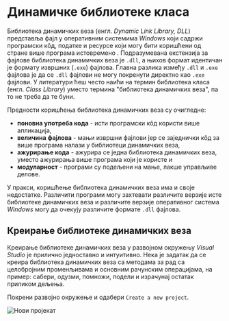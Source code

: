 # Динамичке библиотеке класа

Библиотека динамичких веза (енгл. *Dynamic Link Library, DLL*) представља фајл
у оперативним системима *Windows* који садржи програмски кôд, податке и ресурсе
који могу бити коришћени од стране више програма истовремено . Подразумевана
екстензија за фајлове библиотека динамичких веза је `.dll`, а њихов формат
идентичан је формату извршних (`.exe`) фајлова. Главна разлика између `.dll` и
`.exe` фајлова је да се `.dll` фајлови не могу покренути директно као `.exe`
фајлови. У литератури ћеш често наићи на термин библиотека класа (енгл.
*Class Library*) уместо термина "библиотека динамичких веза", па то не треба да
те буни.

Предности коришћења библиотека динамичких веза су очигледне:

* **поновна употреба кода** - исти програмски кôд користи више апликација,
* **величина фајлова** - мањи извршни фајлови јер се заједнички кôд за више
програма налази у библиотеци динамичких веза,
* **ажурирање кода** - ажурира се једна библиотека динамичких веза, уместо
ажурирања више програма који је користе и
* **модуларност** - програми су подељени на мање, лакше управљиве делове.

У пракси, коришћење библиотека динамичких веза има и своје недостатке.
Различити програми могу захтевати различите верзије исте библиотеке динамичких
веза и различите верзије оперативног система *Windows* могу да очекују
различите формате `.dll` фајлова.

## Креирање библиотеке динамичких веза

Креирање библиотеке динамичких веза у развојном окружењу *Visual Studio* је
прилично једноставно и интуитивно. Нека је задатак да се креира библиотека
динамичких веза са методама за рад са целобројним променљивама и основним
рачунским операцијама, на пример: сабери, одузми, помножи, подели и израчунај
остатак приликом дељења.

Покрени развојно окружење и одабери `Create a new project`.

![Нови пројекат](./3_klase/images/dll-01.png)


